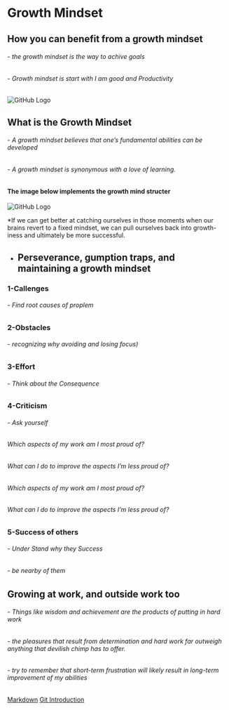 # **Growth Mindset**
## How you can benefit from a growth mindset
  ######    - the growth mindset is the way to achive goals 
  ######    - Growth mindset is start with I am good and Productivity 
![GitHub Logo](https://3kllhk1ibq34qk6sp3bhtox1-wpengine.netdna-ssl.com/wp-content/uploads/2015/11/growth-mindset.png)


## What is the Growth Mindset
######    - A growth mindset believes that one’s fundamental abilities can be developed 
######    - A growth mindset is synonymous with a love of learning.
####     The image below implements the growth mind structer
![GitHub Logo](https://3kllhk1ibq34qk6sp3bhtox1-wpengine.netdna-ssl.com/wp-content/uploads/NewGrowthMindset2-1120x1400.png)

*If we can get better at catching ourselves in those moments when our brains revert to a fixed mindset, we can pull ourselves back into growth-iness and ultimately be more successful.


* ## Perseverance, gumption traps, and maintaining a growth mindset
###    1-Callenges
######        - Find root causes of proplem
###    2-Obstacles
######        - recognizing why avoiding and losing focus)
###    3-Effort
######        - Think about the Consequence 
###    4-Criticism
######        - Ask yourself 
######          Which aspects of my work am I most proud of?
######          What can I do to improve the aspects I’m less proud of?
######          Which aspects of my work am I most proud of?
######          What can I do to improve the aspects I’m less proud of?
###    5-Success of others 
######        - Under Stand why they Success 
######        - be nearby of them



##  Growing at work, and outside work too
######    - Things like wisdom and achievement are the products of putting in hard work
######    - the pleasures that result from determination and hard work far outweigh anything that devilish chimp has to offer.
######    - try to remember that short-term frustration will likely result in long-term improvement of my abilities

[Markdown](https://mohnalkhateeb.github.io/reading-notes-ma/read01.md)
 [Git Introduction](https://replit.com/@MohammadAlkhat1/reading-notes-ma#read02.md)


